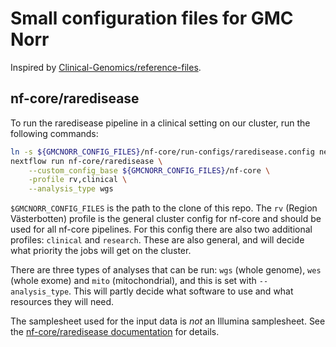 # Small configuration files for GMC Norr

Inspired by [Clinical-Genomics/reference-files](https://github.com/Clinical-Genomics/reference-files).

## nf-core/raredisease

To run the raredisease pipeline in a clinical setting on our cluster, run the following commands:

```bash
ln -s ${GMCNORR_CONFIG_FILES}/nf-core/run-configs/raredisease.config nextflow.config
nextflow run nf-core/raredisease \
    --custom_config_base ${GMCNORR_CONFIG_FILES}/nf-core \
    -profile rv,clinical \
    --analysis_type wgs
```

`$GMCNORR_CONFIG_FILES` is the path to the clone of this repo. The `rv` (Region Västerbotten) profile is the general cluster config for nf-core and should be used for all nf-core pipelines. For this config there are also two additional profiles: `clinical` and `research`. These are also general, and will decide what priority the jobs will get on the cluster.

There are three types of analyses that can be run: `wgs` (whole genome), `wes` (whole exome) and `mito` (mitochondrial), and this is set with `--analysis_type`. This will partly decide what software to use and what resources they will need.

The samplesheet used for the input data is *not* an Illumina samplesheet. See the [nf-core/raredisease documentation](https://nf-co.re/raredisease/2.1.0/docs/usage#samplesheet) for details.
